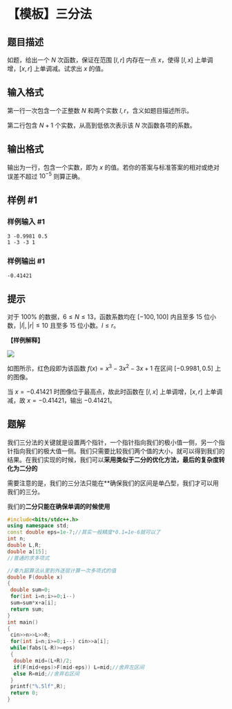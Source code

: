 # 【模板】三分法

## 题目描述

如题，给出一个 $N$ 次函数，保证在范围 $[l, r]$ 内存在一点 $x$，使得 $[l, x]$ 上单调增，$[x, r]$ 上单调减。试求出 $x$ 的值。

## 输入格式

第一行一次包含一个正整数 $N$ 和两个实数 $l, r$，含义如题目描述所示。

第二行包含 $N + 1$ 个实数，从高到低依次表示该 $N$ 次函数各项的系数。

## 输出格式

输出为一行，包含一个实数，即为 $x$ 的值。若你的答案与标准答案的相对或绝对误差不超过 $10^{-5}$ 则算正确。

## 样例 #1

### 样例输入 #1

```
3 -0.9981 0.5
1 -3 -3 1
```

### 样例输出 #1

```
-0.41421
```

## 提示

对于 $100\%$ 的数据，$6 \le N \le 13$，函数系数均在 $[-100,100]$ 内且至多 $15$ 位小数，$|l|,|r|\leq 10$ 且至多 $15$ 位小数。$l\leq r$。

**【样例解释】**

 ![](https://cdn.luogu.com.cn/upload/pic/2297.png) 

如图所示，红色段即为该函数 $f(x) = x^3 - 3 x^2 - 3x + 1$ 在区间 $[-0.9981, 0.5]$ 上的图像。

当 $x = -0.41421$ 时图像位于最高点，故此时函数在 $[l, x]$ 上单调增，$[x, r]$ 上单调减，故 $x = -0.41421$，输出 $-0.41421$。

## 题解
我们三分法的关键就是设置两个指针，一个指针指向我们的极小值一侧，另一个指针指向我们的极大值一侧。我们只需要比较我们两个值的大小，就可以得到我们的结果。在我们实现的时候，我们可以**采用类似于二分的优化方法，最后的复杂度转化为二分的**

需要注意的是，我们的三分法只能在**确保我们的区间是单凸型，我们才可以用我们的三分。

我们的**二分只能在确保单调的时候使用**

```cpp
#include<bits/stdc++.h>
using namespace std;
const double eps=1e-7;//其实一般精度*0.1=1e-6就可以了
int n;
double L,R;
double a[15];
//普通的求多项式

//秦九韶算法从里到外逐层计算一次多项式的值
double F(double x)
{
 double sum=0;
 for(int i=n;i>=0;i--)
 sum=sum*x+a[i];
 return sum; 
}
int main()
{
 cin>>n>>L>>R;
 for(int i=n;i>=0;i--) cin>>a[i];
 while(fabs(L-R)>=eps)
 {
  double mid=(L+R)/2;
  if(F(mid+eps)>F(mid-eps)) L=mid;//舍弃左区间
  else R=mid;//舍弃右区间
 }
 printf("%.5lf",R);
 return 0;
}
```